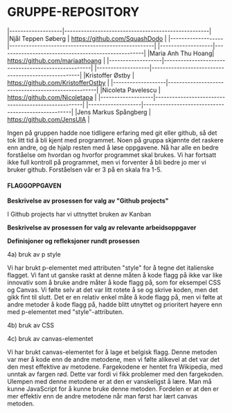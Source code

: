 # GRUPPE-REPOSITORY

|-------------------|----------------------------------------------------|
|Njål Teppen Søberg | https://github.com/SquashDodo  |
|-------------------|----------------------------------------------------|
|-------------------|----------------------------------------------------|
|Maria Anh Thu Hoang| https://github.com/mariaathoang                    |
|-------------------|----------------------------------------------------|
|-------------------|----------------------------------------------------|
|Kristoffer Østby   | https://github.com/KristofferOstby                 |
|-------------------|----------------------------------------------------|
|Nicoleta Pavelescu | https://github.com/Nicoletapa                      |
|-------------------|----------------------------------------------------|
|-------------------|----------------------------------------------------|
|Jens Markus Spångberg | https://github.com/JensUIA                      |



Ingen på gruppen hadde noe tidligere erfaring med git eller github, så
det tok litt tid å bli kjent med programmet. Noen på gruppa skjønnte det
raskere enn andre, og de hjalp resten med å løse oppgavene. Nå har alle 
en bedre forståelse om hvordan og hvorfor programmet skal brukes. Vi har 
fortsatt ikke full kontroll på programmet, men vi forventer å bli bedre
jo mer vi bruker github. Forståelsen vår er 3 på en skala fra 1-5.



<h4>FLAGGOPPGAVEN</h4>

<b>Beskrivelse av prosessen for valg av "Github projects"</b>

I Github projects har vi uttnyttet bruken av Kanban


<b>Beskrivelse av prosessen for valg av relevante arbeidsoppgaver</b>


<b>Definisjoner og refleksjoner rundt prosessen</b>

4a) bruk av p style

Vi har brukt p-elementet med attributen "style" for å tegne det italienske flagget. Vi fant ut ganske raskt at denne måten å kode flagg på ikke var like innovativ som å bruke andre måter å kode flagg på, som for eksempel CSS og Canvas. Vi følte selv at det var litt rotete å se og skrive koden, men det gikk fint til slutt. Det er en relativ enkel måte å kode flagg på, men vi følte at andre metoder å kode flagg på, hadde blitt utnyttet og prioritert høyere enn med p-elementet med "style"-attributen.

4b) bruk av CSS

4c) bruk av canvas-elementet

Vi har brukt canvas-elementet for å lage et belgisk flagg. Denne metoden var mer å kode enn de andre metodene, men vi følte alikevel at det var det den mest effektive av metodene. Fargekodene er hentet fra Wikipedia, med unntak av fargen rød. Dette var fordi vi fikk problemer med den fargekoden. Ulempen med denne metodene er at den er vanskeligst å lære. Man må kunne JavaScript for å kunne bruke denne metoden. Fordelen er at den er mer effektiv enn de andre metodene når man først har lært canvas metoden.

